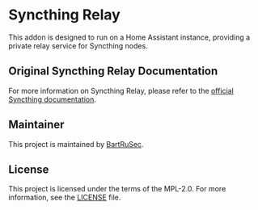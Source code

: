 # Syncthing Relay

This addon is designed to run on a Home Assistant instance, providing a private relay service for Syncthing nodes.

## Original Syncthing Relay Documentation
For more information on Syncthing Relay, please refer to the [official Syncthing documentation](https://docs.syncthing.net/users/strelaysrv.html#strelaysrv).

## Maintainer
This project is maintained by [BartRuSec](https://github.com/BartRuSec).

## License
This project is licensed under the terms of the MPL-2.0. For more information, see the [LICENSE](LICENSE) file.
